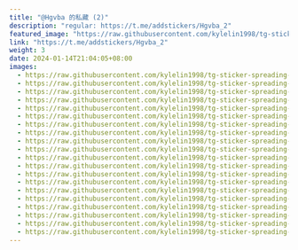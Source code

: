 ```yaml
---
title: "@Hgvba 的私藏 (2)"
description: "regular: https://t.me/addstickers/Hgvba_2"
featured_image: "https://raw.githubusercontent.com/kylelin1998/tg-sticker-spreading-worldwide-images/main/img/47aebd8c-80fc-4419-9fa7-3873ffe756f1.jpg"
link: "https://t.me/addstickers/Hgvba_2"
weight: 3
date: 2024-01-14T21:04:05+08:00
images:
  - https://raw.githubusercontent.com/kylelin1998/tg-sticker-spreading-worldwide-images/main/img/47aebd8c-80fc-4419-9fa7-3873ffe756f1.jpg
  - https://raw.githubusercontent.com/kylelin1998/tg-sticker-spreading-worldwide-images/main/img/f167f7c2-d0e9-4fd2-af90-3e165317195d.jpg
  - https://raw.githubusercontent.com/kylelin1998/tg-sticker-spreading-worldwide-images/main/img/7df068c9-8402-43cd-ab66-6e05689dc876.jpg
  - https://raw.githubusercontent.com/kylelin1998/tg-sticker-spreading-worldwide-images/main/img/111a317b-4d3c-4bba-93f7-e78b2f86d383.jpg
  - https://raw.githubusercontent.com/kylelin1998/tg-sticker-spreading-worldwide-images/main/img/497a47e6-9106-44cc-ac7d-d2c47ef11e5b.jpg
  - https://raw.githubusercontent.com/kylelin1998/tg-sticker-spreading-worldwide-images/main/img/88b291bc-1ff8-44b4-8336-c835d0080838.jpg
  - https://raw.githubusercontent.com/kylelin1998/tg-sticker-spreading-worldwide-images/main/img/e7a814f8-a067-4502-af3d-5cf65962d08f.jpg
  - https://raw.githubusercontent.com/kylelin1998/tg-sticker-spreading-worldwide-images/main/img/0f54b6f3-60c0-43ee-894f-ca8463bc1401.jpg
  - https://raw.githubusercontent.com/kylelin1998/tg-sticker-spreading-worldwide-images/main/img/7bddbfc7-11f9-48c2-afc6-0b5d39e7570d.jpg
  - https://raw.githubusercontent.com/kylelin1998/tg-sticker-spreading-worldwide-images/main/img/a8f879c8-c481-449b-ab3d-e2065d42baaa.jpg
  - https://raw.githubusercontent.com/kylelin1998/tg-sticker-spreading-worldwide-images/main/img/0e1435cd-9345-45c9-b70e-495614495fb8.jpg
  - https://raw.githubusercontent.com/kylelin1998/tg-sticker-spreading-worldwide-images/main/img/d42fa9ed-5abd-4678-8e0f-f868023faa64.jpg
  - https://raw.githubusercontent.com/kylelin1998/tg-sticker-spreading-worldwide-images/main/img/c2ea5f1e-262f-4509-92f8-16c38f812831.jpg
  - https://raw.githubusercontent.com/kylelin1998/tg-sticker-spreading-worldwide-images/main/img/a98bff88-22d0-4333-a2a0-b37982de136e.jpg
  - https://raw.githubusercontent.com/kylelin1998/tg-sticker-spreading-worldwide-images/main/img/3ead312c-d1c3-47c4-9af2-8ac74d31d151.jpg
  - https://raw.githubusercontent.com/kylelin1998/tg-sticker-spreading-worldwide-images/main/img/865497d4-405e-4e29-9355-94ea15b4ac42.jpg
  - https://raw.githubusercontent.com/kylelin1998/tg-sticker-spreading-worldwide-images/main/img/0555856b-2f3c-4cbf-a7a3-c9d2cbb9a5f3.jpg
  - https://raw.githubusercontent.com/kylelin1998/tg-sticker-spreading-worldwide-images/main/img/6a3da846-7447-4064-bf79-aba2a3bee289.jpg
  - https://raw.githubusercontent.com/kylelin1998/tg-sticker-spreading-worldwide-images/main/img/d86aa92a-be50-491f-ad44-7f045b099f81.jpg
  - https://raw.githubusercontent.com/kylelin1998/tg-sticker-spreading-worldwide-images/main/img/37cef615-1959-43ca-a5d5-1c7d90c2f2fd.jpg
---
```

